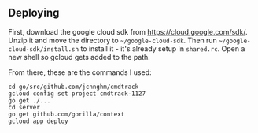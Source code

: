 ## Deploying

First, download the google cloud sdk from https://cloud.google.com/sdk/.  Unzip it and move the directory to `~/google-cloud-sdk`.   Then run `~/google-cloud-sdk/install.sh` to install it - it's already setup in `shared.rc`.  Open a new shell so gcloud gets added to the path.

From there, these are the commands I used:

```
cd go/src/github.com/jcnnghm/cmdtrack
gcloud config set project cmdtrack-1127
go get ./...
cd server
go get github.com/gorilla/context
gcloud app deploy
```
